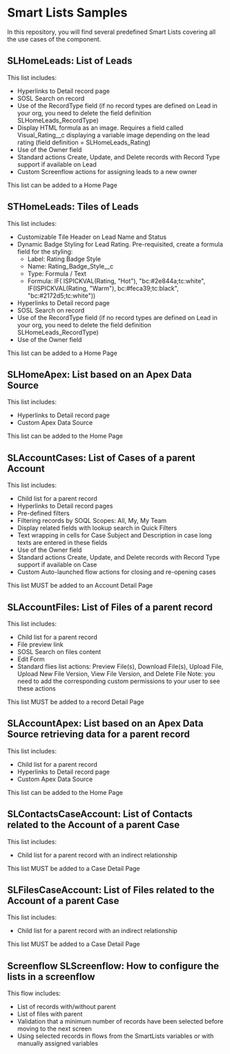# Smart Lists Samples

In this repository, you will find several predefined Smart Lists covering all the use cases of the component.

## SLHomeLeads: List of Leads

This list includes:
- Hyperlinks to Detail record page
- SOSL Search on record
- Use of the RecordType field (if no record types are defined on Lead in your org, you need to delete the field definition SLHomeLeads_RecordType)
- Display HTML formula as an image. Requires a field called Visual_Rating__c displaying a variable image depending on the lead rating (field definition = SLHomeLeads_Rating)
- Use of the Owner field
- Standard actions Create, Update, and Delete records with Record Type support if available on Lead
- Custom Screenflow actions for assigning leads to a new owner

This list can be added to a Home Page

## STHomeLeads: Tiles of Leads

This list includes:
- Customizable Tile Header on Lead Name and Status
- Dynamic Badge Styling for Lead Rating. Pre-requisited, create a formula field for the styling:
    - Label: Rating Badge Style
    - Name: Rating_Badge_Style__c
    - Type: Formula / Text
    - Formula:  IF( ISPICKVAL(Rating, "Hot"), "bc:#2e844a;tc:white", 
                IF(ISPICKVAL(Rating, "Warm"), bc:#feca39;tc:black",
                "bc:#2172d5;tc:white"))
- Hyperlinks to Detail record page
- SOSL Search on record
- Use of the RecordType field (if no record types are defined on Lead in your org, you need to delete the field definition SLHomeLeads_RecordType)
- Use of the Owner field

This list can be added to a Home Page

## SLHomeApex: List based on an Apex Data Source

This list includes:
- Hyperlinks to Detail record page
- Custom Apex Data Source

This list can be added to the Home Page

## SLAccountCases: List of Cases of a parent Account

This list includes:
- Child list for a parent record
- Hyperlinks to Detail record pages
- Pre-defined filters
- Filtering records by SOQL Scopes: All, My, My Team
- Display related fields with lookup search in Quick Filters
- Text wrapping in cells for Case Subject and Description in case long texts are entered in these fields
- Use of the Owner field
- Standard actions Create, Update, and Delete records with Record Type support if available on Case
- Custom Auto-launched flow actions for closing and re-opening cases

This list MUST be added to an Account Detail Page

## SLAccountFiles: List of Files of a parent record

This list includes:
- Child list for a parent record
- File preview link
- SOSL Search on files content
- Edit Form
- Standard flies list actions: Preview File(s), Download File(s), Upload File, Upload New File Version, 
    View File Version, and Delete File
    Note: you need to add the corresponding custom permissions to your user to see these actions

This list MUST be added to a record Detail Page

## 	SLAccountApex: List based on an Apex Data Source retrieving data for a parent record

This list includes:
- Child list for a parent record
- Hyperlinks to Detail record page
- Custom Apex Data Source

This list can be added to the Home Page

## SLContactsCaseAccount: List of Contacts related to the Account of a parent Case

This list includes:
- Child list for a parent record with an indirect relationship

This list MUST be added to a Case Detail Page

## SLFilesCaseAccount: List of Files related to the Account of a parent Case

This list includes:
- Child list for a parent record with an indirect relationship

This list MUST be added to a Case Detail Page

## Screenflow SLScreenflow: How to configure the lists in a screenflow

This flow includes:
- List of records with/without parent
- List of files with parent
- Validation that a minimum number of records have been selected before moving to the next screen
- Using selected records in flows from the SmartLists variables or with manually assigned variables